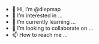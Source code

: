 - 👋 Hi, I’m @diepmap
- 👀 I’m interested in ...
- 🌱 I’m currently learning ...
- 💞️ I’m looking to collaborate on ...
- 📫 How to reach me ...

<!---
diepmap/diepmap is a ✨ special ✨ repository because its `README.md` (this file) appears on your GitHub profile.
You can click the Preview link to take a look at your changes.
--->
